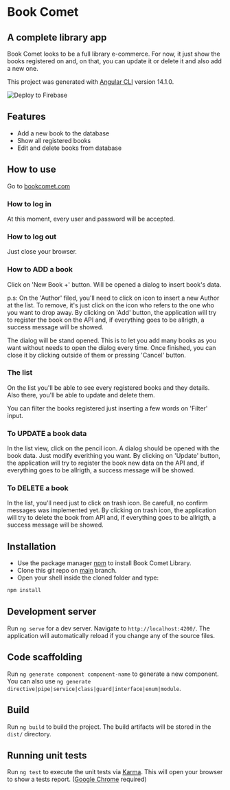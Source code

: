 # Book Comet
## A complete library app
Book Comet looks to be a full library e-commerce. For now, it just show the books registered on and, on that, you can update it or delete it and also add a new one.

This project was generated with [Angular CLI](https://github.com/angular/angular-cli) version 14.1.0.

![Deploy to Firebase](https://github.com/DouglasGorges/purespectrum/actions/workflows/firebase-hosting-merge.yml/badge.svg)

## Features

- Add a new book to the database
- Show all registered books
- Edit and delete books from database

## How to use
Go to [bookcomet.com](https://pureapp-library.web.app)
### How to log in
At this moment, every user and password will be accepted.
### How to log out
Just close your browser.
### How to ADD a book
Click on 'New Book +' button. Will be opened a dialog to insert book's data.

p.s: On the 'Author' filed, you'll need to click on icon to insert a new Author at the list. To remove, it's just click on the icon who refers to the one who you want to drop away.
By clicking on 'Add' button, the application will try to register the book on the API and, if everything goes to be allrigth, a success message will be showed.

The dialog will be stand opened. This is to let you add many books as you want without needs to open the dialog every time.
Once finished, you can close it by clicking outside of them or pressing 'Cancel' button.
### The list
On the list you'll be able to see every registered books and they details.
Also there, you'll be able to update and delete them.

You can filter the books registered just inserting a few words on 'Filter' input.
### To UPDATE a book data
In the list view, click on the pencil icon. A dialog should be opened with the book data.
Just modify everithing you want.
By clicking on 'Update' button, the application will try to register the book new data on the API and, if everything goes to be allrigth, a success message will be showed.
### To DELETE a book
In the list, you'll need just to click on trash icon.
Be carefull, no confirm messages was implemented yet.
By clicking on trash icon, the application will try to delete the book from API and, if everything goes to be allrigth, a success message will be showed.

## Installation

- Use the package manager [npm](https://www.npmjs.com) to install Book Comet Library.
- Clone this git repo on [main](https://github.com/DouglasGorges/purespectrum/tree/main) branch.
- Open your shell inside the cloned folder and type:
```bash
npm install
```
## Development server

Run `ng serve` for a dev server. Navigate to `http://localhost:4200/`. The application will automatically reload if you change any of the source files.
## Code scaffolding

Run `ng generate component component-name` to generate a new component. You can also use `ng generate directive|pipe|service|class|guard|interface|enum|module`.
## Build

Run `ng build` to build the project. The build artifacts will be stored in the `dist/` directory.

## Running unit tests

Run `ng test` to execute the unit tests via [Karma](https://karma-runner.github.io). This will open your browser to show a tests report. ([Google Chrome](https://www.google.com/chrome/) required)

